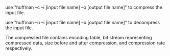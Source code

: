 use "huffman –c –i [input file name] –o [output file name]" to compress the input file.

use "huffman –u –i [input file name] –o [output file name]" to decompress the input file.

The compressed file contains encoding table, bit stream representing compressed data, size before and after compression, and compression rate respectively.
